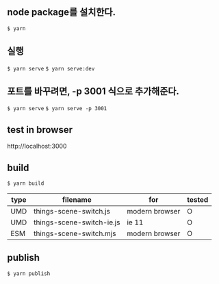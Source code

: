 ## node package를 설치한다.

`$ yarn`

## 실행

`$ yarn serve`
`$ yarn serve:dev`

## 포트를 바꾸려면, -p 3001 식으로 추가해준다.

`$ yarn serve`
`$ yarn serve -p 3001`

## test in browser

http://localhost:3000

## build

`$ yarn build`

| type | filename                                   | for            | tested |
| ---- | ------------------------------------------ | -------------- | ------ |
| UMD  | things-scene-switch.js    | modern browser | O      |
| UMD  | things-scene-switch-ie.js | ie 11          | O      |
| ESM  | things-scene-switch.mjs   | modern browser | O      |

## publish

`$ yarn publish`
